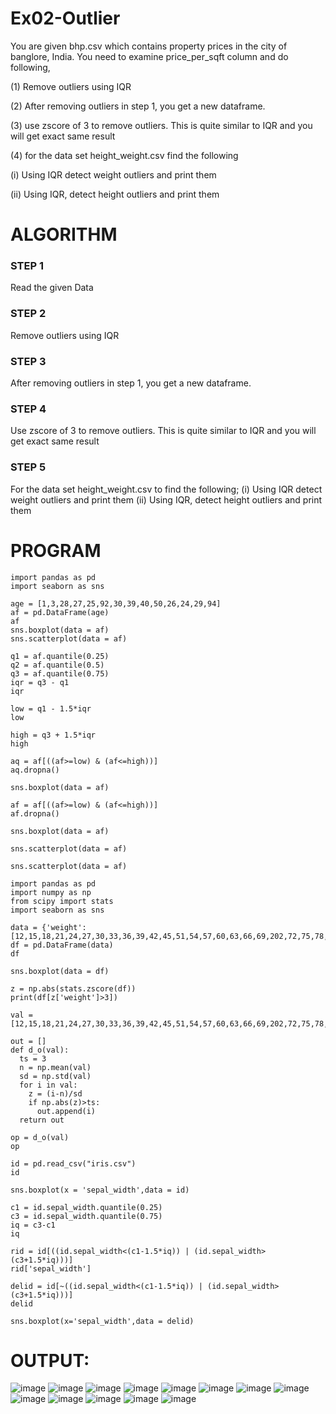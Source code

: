 # Ex02-Outlier
You are given bhp.csv which contains property prices in the city of banglore, India. You need to examine price_per_sqft column and do following,

(1) Remove outliers using IQR

(2) After removing outliers in step 1, you get a new dataframe.

(3) use zscore of 3 to remove outliers. This is quite similar to IQR and you will get exact same result

(4) for the data set height_weight.csv find the following

(i) Using IQR detect weight outliers and print them

(ii) Using IQR, detect height outliers and print them

# ALGORITHM
### STEP 1
Read the given Data
### STEP 2
Remove outliers using IQR
### STEP 3
After removing outliers in step 1, you get a new dataframe.
### STEP 4
Use zscore of 3 to remove outliers. This is quite similar to IQR and you will get exact same result
### STEP 5
For the data set height_weight.csv to find the following;
(i) Using IQR detect weight outliers and print them
(ii) Using IQR, detect height outliers and print them

# PROGRAM
```
import pandas as pd
import seaborn as sns

age = [1,3,28,27,25,92,30,39,40,50,26,24,29,94]
af = pd.DataFrame(age)
af
sns.boxplot(data = af)
sns.scatterplot(data = af)

q1 = af.quantile(0.25)
q2 = af.quantile(0.5)
q3 = af.quantile(0.75)
iqr = q3 - q1
iqr

low = q1 - 1.5*iqr
low

high = q3 + 1.5*iqr
high

aq = af[((af>=low) & (af<=high))]
aq.dropna()

sns.boxplot(data = af)

af = af[((af>=low) & (af<=high))]
af.dropna()

sns.boxplot(data = af)

sns.scatterplot(data = af)

sns.scatterplot(data = af)

import pandas as pd
import numpy as np
from scipy import stats
import seaborn as sns

data = {'weight':[12,15,18,21,24,27,30,33,36,39,42,45,51,54,57,60,63,66,69,202,72,75,78,81,84,232,87,90,93,96,99,258]}
df = pd.DataFrame(data)
df

sns.boxplot(data = df)

z = np.abs(stats.zscore(df))
print(df[z['weight']>3])

val = [12,15,18,21,24,27,30,33,36,39,42,45,51,54,57,60,63,66,69,202,72,75,78,81,84,232,87,90,93,96,99,258]

out = []
def d_o(val):
  ts = 3
  n = np.mean(val)
  sd = np.std(val)
  for i in val:
    z = (i-n)/sd
    if np.abs(z)>ts:
      out.append(i)
  return out

op = d_o(val)
op

id = pd.read_csv("iris.csv")
id

sns.boxplot(x = 'sepal_width',data = id)

c1 = id.sepal_width.quantile(0.25)
c3 = id.sepal_width.quantile(0.75)
iq = c3-c1
iq

rid = id[((id.sepal_width<(c1-1.5*iq)) | (id.sepal_width>(c3+1.5*iq)))]
rid['sepal_width']

delid = id[~((id.sepal_width<(c1-1.5*iq)) | (id.sepal_width>(c3+1.5*iq)))]
delid

sns.boxplot(x='sepal_width',data = delid)
```

# OUTPUT:
![image](https://github.com/Anbuselvan04/ODD2023---Datascience---Ex-02/assets/119410896/5cfadac2-4cf2-4619-b0b9-27803d2f64c1)
![image](https://github.com/Anbuselvan04/ODD2023---Datascience---Ex-02/assets/119410896/939c364d-fe73-4bb6-91c8-68bac69c5c0e)
![image](https://github.com/Anbuselvan04/ODD2023---Datascience---Ex-02/assets/119410896/67ea1cdb-3812-4be6-873c-7564e981d6b8)
![image](https://github.com/Anbuselvan04/ODD2023---Datascience---Ex-02/assets/119410896/2665cd96-2268-464a-b305-6786328b3d52)
![image](https://github.com/Anbuselvan04/ODD2023---Datascience---Ex-02/assets/119410896/5c48f61c-28ba-4742-981e-805b6d7d950a)
![image](https://github.com/Anbuselvan04/ODD2023---Datascience---Ex-02/assets/119410896/6506543c-4795-4f75-aa39-304026fe81c6)
![image](https://github.com/Anbuselvan04/ODD2023---Datascience---Ex-02/assets/119410896/4ce19043-9500-4fef-a871-0318297af769)
![image](https://github.com/Anbuselvan04/ODD2023---Datascience---Ex-02/assets/119410896/0e391fe4-4405-4536-ada5-4362d417ef80)
![image](https://github.com/Anbuselvan04/ODD2023---Datascience---Ex-02/assets/119410896/c3a02353-e146-4933-bd2f-fc40a4004e48)
![image](https://github.com/Anbuselvan04/ODD2023---Datascience---Ex-02/assets/119410896/995eec4a-8dc7-4ed8-b6e1-f131d9ad20a9)
![image](https://github.com/Anbuselvan04/ODD2023---Datascience---Ex-02/assets/119410896/a6a88214-f01f-42bf-a65d-24534ad13b38)
![image](https://github.com/Anbuselvan04/ODD2023---Datascience---Ex-02/assets/119410896/1fe40cc1-baed-4f36-96b0-3f3b5808a79a)
![image](https://github.com/Anbuselvan04/ODD2023---Datascience---Ex-02/assets/119410896/053fd045-ff07-423b-8565-0276467e2bab)
